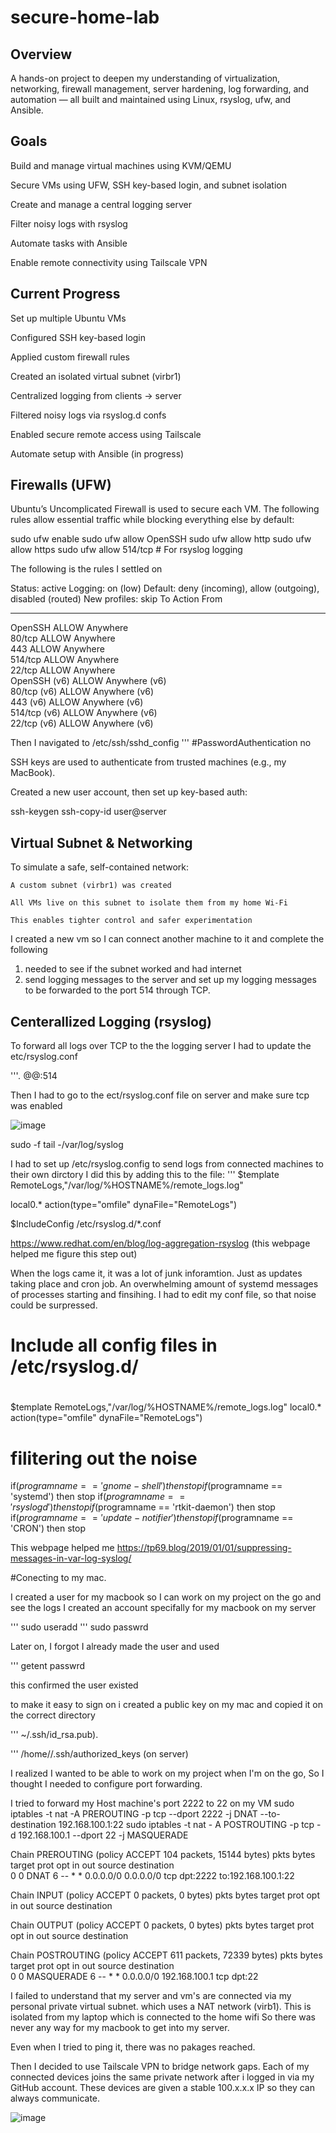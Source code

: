 # secure-home-lab

## Overview
A hands-on project to deepen my understanding of virtualization, networking, firewall management, server hardening, log forwarding, and automation — all built and maintained using Linux, rsyslog, ufw, and Ansible.

## Goals
Build and manage virtual machines using KVM/QEMU

Secure VMs using UFW, SSH key-based login, and subnet isolation

Create and manage a central logging server

Filter noisy logs with rsyslog

Automate tasks with Ansible

Enable remote connectivity using Tailscale VPN



## Current Progress

Set up multiple Ubuntu VMs

Configured SSH key-based login

Applied custom firewall rules

Created an isolated virtual subnet (virbr1)

Centralized logging from clients → server

Filtered noisy logs via rsyslog.d confs

Enabled secure remote access using Tailscale

Automate setup with Ansible (in progress)


## Firewalls (UFW)
Ubuntu’s Uncomplicated Firewall is used to secure each VM. The following rules allow essential traffic while blocking everything else by default:

sudo ufw enable
sudo ufw allow OpenSSH
sudo ufw allow http
sudo ufw allow https
sudo ufw allow 514/tcp  # For rsyslog logging


The following is the rules I settled on  

Status: active
Logging: on (low)
Default: deny (incoming), allow (outgoing), disabled (routed)
New profiles: skip
To                         Action      From
--                         ------      ----
OpenSSH                    ALLOW       Anywhere                  
80/tcp                     ALLOW       Anywhere                  
443                        ALLOW       Anywhere                  
514/tcp                    ALLOW       Anywhere                  
22/tcp                     ALLOW       Anywhere                  
OpenSSH (v6)               ALLOW       Anywhere (v6)             
80/tcp (v6)                ALLOW       Anywhere (v6)             
443 (v6)                   ALLOW       Anywhere (v6)             
514/tcp (v6)               ALLOW       Anywhere (v6)             
22/tcp (v6)                ALLOW       Anywhere (v6)   


Then I navigated to /etc/ssh/sshd_config 
''' #PasswordAuthentication no

SSH keys are used to authenticate from trusted machines (e.g., my MacBook).

Created a new user account, then set up key-based auth:

ssh-keygen
ssh-copy-id user@server

## Virtual Subnet & Networking

To simulate a safe, self-contained network:

    A custom subnet (virbr1) was created

    All VMs live on this subnet to isolate them from my home Wi-Fi

    This enables tighter control and safer experimentation


I created a new vm so I can connect another machine to it and complete the following
1) needed to see if the subnet worked and had internet
2) send logging messages to the server and set up my logging messages to be forwarded to the port 514 through TCP.

## Centerallized Logging (rsyslog)

To forward all logs over TCP to the the logging server
I had to update the etc/rsyslog.conf

'''*.* @@<ipadddress>:514

Then I had to go to the ect/rsyslog.conf file on server and make sure tcp was enabled 


![image](https://github.com/user-attachments/assets/2f109d91-bec0-4c3d-980d-243046154261)

sudo -f tail -/var/log/syslog

I had to set up /etc/rsyslog.config to send logs from connected machines to their own dirctory
I did this by adding this to the file:
''' $template RemoteLogs,"/var/log/%HOSTNAME%/remote_logs.log"

local0.* action(type="omfile" dynaFile="RemoteLogs")

$IncludeConfig /etc/rsyslog.d/*.conf

https://www.redhat.com/en/blog/log-aggregation-rsyslog (this webpage helped me figure this step out)

When the logs came it, it was a lot of junk inforamtion. Just as updates taking place and cron job. An overwhelming amount of systemd messages of  processes starting and finsihing.
I had to edit my conf file, so that noise could be surpressed. 


#
# Include all config files in /etc/rsyslog.d/
#
$template RemoteLogs,"/var/log/%HOSTNAME%/remote_logs.log"
local0.* action(type="omfile" dynaFile="RemoteLogs")

# filitering out the noise 

if($programname == 'gnome-shell') then stop
if($programname == 'systemd') then stop
if($programname == 'rsyslogd') then stop
if($programname == 'rtkit-daemon') then stop
if($programname == 'update-notifier') then stop
if($programname == 'CRON') then stop

This webpage helped me https://tp69.blog/2019/01/01/suppressing-messages-in-var-log-syslog/

#Conecting to my mac. 

I created a user for my macbook so I can work on my project on the go and see the logs
I created an account specifally for my macbook on my server

''' sudo useradd <name>
''' sudo passwrd <name>

Later on, I forgot I already made the user and used

''' getent passwrd <name>

this confirmed the user existed

to make it easy to sign on i created a public key on my mac and copied it on the correct directory

''' ~/.ssh/id_rsa.pub).

''' /home/<name>/.ssh/authorized_keys (on server)

I realized I wanted to be able to work on my project when I'm on the go, So I thought I needed to configure port forwarding. 

I tried to forward my Host machine's port 2222 to 22 on my VM 
 sudo iptables -t nat -A PREROUTING -p tcp --dport 2222 -j DNAT --to-destination 192.168.100.1:22
 sudo iptables -t nat - A POSTROUTING -p tcp -d 192.168.100.1 --dport 22 -j MASQUERADE




Chain PREROUTING (policy ACCEPT 104 packets, 15144 bytes)
 pkts bytes target     prot opt in     out     source               destination         
    0     0 DNAT       6    --  *      *       0.0.0.0/0            0.0.0.0/0            tcp dpt:2222 to:192.168.100.1:22

Chain INPUT (policy ACCEPT 0 packets, 0 bytes)
 pkts bytes target     prot opt in     out     source               destination         

Chain OUTPUT (policy ACCEPT 0 packets, 0 bytes)
 pkts bytes target     prot opt in     out     source               destination         

Chain POSTROUTING (policy ACCEPT 611 packets, 72339 bytes)
 pkts bytes target     prot opt in     out     source               destination         
    0     0 MASQUERADE  6    --  *      *       0.0.0.0/0            192.168.100.1        tcp dpt:22



I failed to understand that my server and vm's are connected via my personal private virtual subnet. which uses a NAT network (virb1). This is isolated from my laptop which is connected to the home wifi So there was never any way for my macbook to get into my server. 

Even when I tried to ping it, there was no pakages reached. 

Then I decided to use Tailscale VPN to bridge network gaps. Each of my connected devices joins the same private network after i logged in via my GitHub account. These devices are given a stable 100.x.x.x IP so they can always communicate. 


![image](https://github.com/user-attachments/assets/22de410d-6ec8-4071-bc6e-fb93ef40980f)



